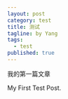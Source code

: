 ```yaml
---
layout: post
category: test
title: 测试
tagline: by Yang
tags: 
  - test
published: true
---
```


我的第一篇文章

<!--more-->

My First Test Post.

